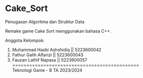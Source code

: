# Cake_Sort
Penugasan Algoritma dan Struktur Data 

Remake game Cake Sort menggunakan bahasa C++. 

Anggota Kelompok: 
1. Muhammad Hasbi Ashshidiq  || 5223600042
2. Fathur Galih Alfarizi     || 5223600043
3. Fauzan Lathif Napasa      || 5223600057
=============================================
Teknologi Game - B
TA 2023/2024
